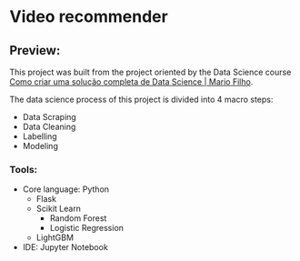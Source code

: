 # Video recommender

## Preview:
This project was built from the project oriented by the Data Science course [Como criar uma solução completa de Data Science | Mario Filho](http://mariofilho.com/curso/).

The data science process of this project is divided into 4 macro steps:
- Data Scraping
- Data Cleaning
- Labelling
- Modeling

### Tools:
- Core language: Python
  - Flask
  - Scikit Learn
    - Random Forest
    - Logistic Regression
  - LightGBM
- IDE: Jupyter Notebook
